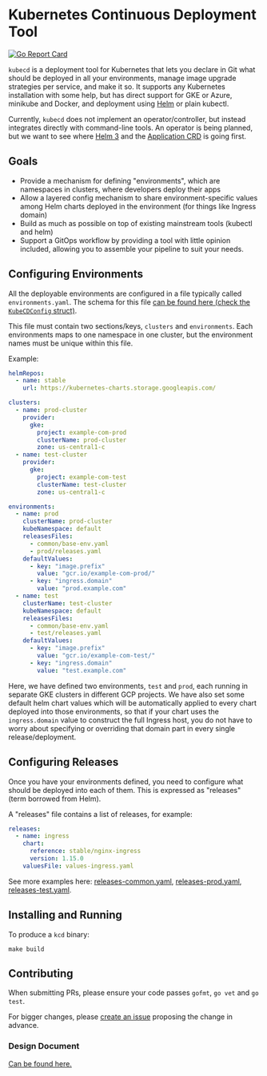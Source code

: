 # Kubernetes Continuous Deployment Tool

[![Go Report Card](https://goreportcard.com/badge/github.com/zedge/kubecd)](https://goreportcard.com/report/github.com/zedge/kubecd)

`kubecd` is a deployment tool for Kubernetes that lets you declare in Git what should be deployed in all your
environments, manage image upgrade strategies per service, and make it so. It supports any Kubernetes installation
with some help, but has direct support for GKE or Azure, minikube and Docker, and deployment using [Helm](https://helm.sh) or plain kubectl.

Currently, `kubecd` does not implement an operator/controller, but instead integrates directly with
command-line tools. An operator is being planned, but we want to see where
[Helm 3](https://github.com/helm/community/tree/master/helm-v3/) and the
[Application CRD](https://github.com/kubernetes-sigs/application) is going first.


## Goals

 * Provide a mechanism for defining "environments", which are namespaces in clusters,
   where developers deploy their apps
 * Allow a layered config mechanism to share environment-specific values among
   Helm charts deployed in the environment (for things like Ingress domain)
 * Build as much as possible on top of existing mainstream tools (kubectl and helm)
 * Support a GitOps workflow by providing a tool with little opinion included,
   allowing you to assemble your pipeline to suit your needs.


## Configuring Environments

All the deployable environments are configured in a file typically called
`environments.yaml`. The schema for this file
[can be found here (check the `KubeCDConfig` struct)](pkg/model/model.go).

This file must contain two sections/keys, `clusters` and `environments`. Each environments maps to one
namespace in one cluster, but the environment names must be unique within this file.

Example:

```yaml
helmRepos:
  - name: stable
    url: https://kubernetes-charts.storage.googleapis.com/

clusters:
  - name: prod-cluster
    provider:
      gke:
        project: example-com-prod
        clusterName: prod-cluster
        zone: us-central1-c
  - name: test-cluster
    provider:
      gke:
        project: example-com-test
        clusterName: test-cluster
        zone: us-central1-c

environments:
  - name: prod
    clusterName: prod-cluster
    kubeNamespace: default
    releasesFiles:
      - common/base-env.yaml
      - prod/releases.yaml
    defaultValues:
      - key: "image.prefix"
        value: "gcr.io/example-com-prod/"
      - key: "ingress.domain"
        value: "prod.example.com"
  - name: test
    clusterName: test-cluster
    kubeNamespace: default
    releasesFiles:
      - common/base-env.yaml
      - test/releases.yaml
    defaultValues:
      - key: "image.prefix"
        value: "gcr.io/example-com-test/"
      - key: "ingress.domain"
        value: "test.example.com"
```

Here, we have defined two environments, `test` and `prod`, each running in separate GKE clusters in
different GCP projects. We have also set some default helm chart values which will be automatically applied
to every chart deployed into those environments, so that if your chart uses the `ingress.domain` value to
construct the full Ingress host, you do not have to worry about specifying or overriding that domain part
in every single release/deployment.

## Configuring Releases

Once you have your environments defined, you need to configure what should be deployed into each of them.
This is expressed as "releases" (term borrowed from Helm).

A "releases" file contains a list of releases, for example:

```yaml
releases:
  - name: ingress
    chart:
      reference: stable/nginx-ingress
      version: 1.15.0
    valuesFile: values-ingress.yaml
```

See more examples here: [releases-common.yaml](demo/releases-common.yaml),
[releases-prod.yaml](demo/releases-prod.yaml), [releases-test.yaml](demo/releases-test.yaml).

## Installing and Running

To produce a `kcd` binary:

```
make build
```

## Contributing

When submitting PRs, please ensure your code passes `gofmt`, `go vet` and `go test`.

For bigger changes, please [create an issue](https://github.com/zedge/kubecd/issues/new) proposing the
change in advance.


### Design Document

[Can be found here.](docs/design.md)
